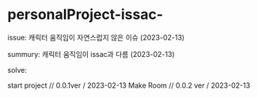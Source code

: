 # personalProject-issac-

issue: 캐릭터 움직임이 자연스럽지 않은 이슈 (2023-02-13)

summury: 캐릭터 움직임이 issac과 다름 (2023-02-13)

solve:



start project // 0.0.1ver / 2023-02-13
Make Room // 0.0.2 ver / 2023-02-13